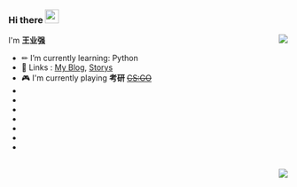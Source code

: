 ### Hi there <img src="https://media.giphy.com/media/hvRJCLFzcasrR4ia7z/giphy.gif" width="25px">

<a href="#">
  <img align="right" src="https://github-readme-stats.vercel.app/api?username=WangYeQianger&show_icons=true">

</a>

I'm **王业强**

- ✏ I’m currently learning: Python
- 💬 Links : [My Blog](https://yzyyz.top), [Storys](https://storys.yzyyz.top)
- 🎮 I'm currently playing **考研** ~~[CS:GO](https://store.steampowered.com/app/730/CounterStrike_Global_Offensive/)~~
-
-
-
-
-
-
-


<br>
<a href="#" style="">
  <img align="right" src="https://github-readme-stats.vercel.app/api/top-langs/?username=WangYeQianger&layout=compact">
</a>
